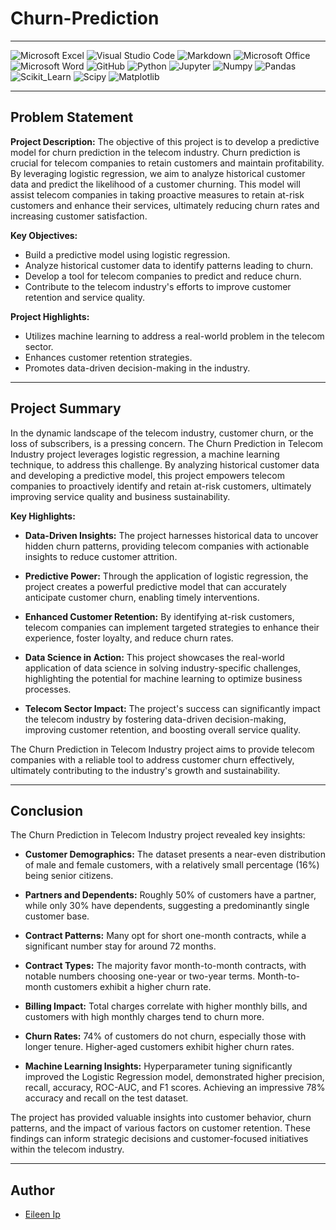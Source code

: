 # Churn-Prediction
---

![Microsoft Excel](https://img.shields.io/badge/Microsoft_Excel-217346?style=for-the-badge&logo=microsoft-excel&logoColor=white)
![Visual Studio Code](https://img.shields.io/badge/Visual%20Studio%20Code-0078d7.svg?style=for-the-badge&logo=visual-studio-code&logoColor=white)
![Markdown](https://img.shields.io/badge/markdown-%23000000.svg?style=for-the-badge&logo=markdown&logoColor=white)
![Microsoft Office](https://img.shields.io/badge/Microsoft_Office-D83B01?style=for-the-badge&logo=microsoft-office&logoColor=white)
![Microsoft Word](https://img.shields.io/badge/Microsoft_Word-2B579A?style=for-the-badge&logo=microsoft-word&logoColor=white)
![GitHub](https://img.shields.io/badge/github-%23121011.svg?style=for-the-badge&logo=github&logoColor=white)
![Python](https://img.shields.io/badge/Python-FFD43B?style=for-the-badge&logo=python&logoColor=blue)
![Jupyter](https://img.shields.io/badge/Jupyter-F37626.svg?&style=for-the-badge&logo=Jupyter&logoColor=white)
![Numpy](https://img.shields.io/badge/Numpy-777BB4?style=for-the-badge&logo=numpy&logoColor=white)
![Pandas](https://img.shields.io/badge/Pandas-2C2D72?style=for-the-badge&logo=pandas&logoColor=white)
![Scikit_Learn](https://img.shields.io/badge/scikit_learn-F7931E?style=for-the-badge&logo=scikit-learn&logoColor=white)
![Scipy](https://img.shields.io/badge/SciPy-654FF0?style=for-the-badge&logo=SciPy&logoColor=white)
![Matplotlib](https://custom-icon-badges.demolab.com/badge/Matplotlib-71D291?logo=matplotlib&logoColor=fff&style=for-the-badge)

---

## Problem Statement

**Project Description:**
The objective of this project is to develop a predictive model for churn prediction in the telecom industry. Churn prediction is crucial for telecom companies to retain customers and maintain profitability. By leveraging logistic regression, we aim to analyze historical customer data and predict the likelihood of a customer churning. This model will assist telecom companies in taking proactive measures to retain at-risk customers and enhance their services, ultimately reducing churn rates and increasing customer satisfaction.

**Key Objectives:**
- Build a predictive model using logistic regression.
- Analyze historical customer data to identify patterns leading to churn.
- Develop a tool for telecom companies to predict and reduce churn.
- Contribute to the telecom industry's efforts to improve customer retention and service quality.

**Project Highlights:**
- Utilizes machine learning to address a real-world problem in the telecom sector.
- Enhances customer retention strategies.
- Promotes data-driven decision-making in the industry.

---

## Project Summary

In the dynamic landscape of the telecom industry, customer churn, or the loss of subscribers, is a pressing concern. The Churn Prediction in Telecom Industry project leverages logistic regression, a machine learning technique, to address this challenge. By analyzing historical customer data and developing a predictive model, this project empowers telecom companies to proactively identify and retain at-risk customers, ultimately improving service quality and business sustainability.

**Key Highlights:**

- **Data-Driven Insights:** The project harnesses historical data to uncover hidden churn patterns, providing telecom companies with actionable insights to reduce customer attrition.

- **Predictive Power:** Through the application of logistic regression, the project creates a powerful predictive model that can accurately anticipate customer churn, enabling timely interventions.

- **Enhanced Customer Retention:** By identifying at-risk customers, telecom companies can implement targeted strategies to enhance their experience, foster loyalty, and reduce churn rates.

- **Data Science in Action:** This project showcases the real-world application of data science in solving industry-specific challenges, highlighting the potential for machine learning to optimize business processes.

- **Telecom Sector Impact:** The project's success can significantly impact the telecom industry by fostering data-driven decision-making, improving customer retention, and boosting overall service quality.

The Churn Prediction in Telecom Industry project aims to provide telecom companies with a reliable tool to address customer churn effectively, ultimately contributing to the industry's growth and sustainability.

---

## Conclusion

The Churn Prediction in Telecom Industry project revealed key insights:

- **Customer Demographics:** The dataset presents a near-even distribution of male and female customers, with a relatively small percentage (16%) being senior citizens.

- **Partners and Dependents:** Roughly 50% of customers have a partner, while only 30% have dependents, suggesting a predominantly single customer base.

- **Contract Patterns:** Many opt for short one-month contracts, while a significant number stay for around 72 months.

- **Contract Types:** The majority favor month-to-month contracts, with notable numbers choosing one-year or two-year terms. Month-to-month customers exhibit a higher churn rate.

- **Billing Impact:** Total charges correlate with higher monthly bills, and customers with high monthly charges tend to churn more.

- **Churn Rates:** 74% of customers do not churn, especially those with longer tenure. Higher-aged customers exhibit higher churn rates.

- **Machine Learning Insights:** Hyperparameter tuning significantly improved the Logistic Regression model, demonstrated higher precision, recall, accuracy, ROC-AUC, and F1 scores. Achieving an impressive 78% accuracy and recall on the test dataset.

The project has provided valuable insights into customer behavior, churn patterns, and the impact of various factors on customer retention. These findings can inform strategic decisions and customer-focused initiatives within the telecom industry.

---

## Author

- [Eileen Ip](https://www.linkedin.com/in/eileen-ip/)
